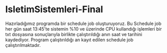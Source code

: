 # IsletimSistemleri-Final

Hazırladığımız programda bir schedule job oluşturuyoruz. Bu Schedule job her gün saat 13:45'te sistemin %10 ve üzerinde CPU kullandığı işlemleri bir txt dosyasına sonuçlarıyla birlikte çalıştırıldığı anın saat ve tarihini kaydediyor. Program çalıştırıldığı an kayıt edilen schedule job çalıştırılmaktadır.
